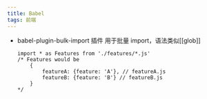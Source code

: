 ```yaml
---
title: Babel
tags: 前端
---
```


- babel-plugin-bulk-import 插件
  用于批量 import，语法类似[[glob]]
  ```
  import * as Features from './features/*.js'
  /* Features would be
      {
          featureA: {feature: 'A'}, // featureA.js
          featureB: {feature: 'B'} // featureB.js
      }
  */
  ```